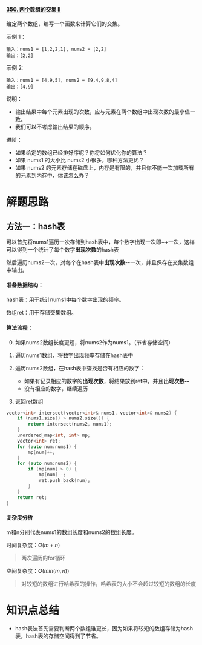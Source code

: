 #### [350. 两个数组的交集 II](https://leetcode-cn.com/problems/intersection-of-two-arrays-ii/)

给定两个数组，编写一个函数来计算它们的交集。

示例 1：

```
输入：nums1 = [1,2,2,1], nums2 = [2,2]
输出：[2,2]
```


示例 2:

```
输入：nums1 = [4,9,5], nums2 = [9,4,9,8,4]
输出：[4,9]
```


说明：

- 输出结果中每个元素出现的次数，应与元素在两个数组中出现次数的最小值一致。
- 我们可以不考虑输出结果的顺序。

进阶：

- 如果给定的数组已经排好序呢？你将如何优化你的算法？
- 如果 nums1 的大小比 nums2 小很多，哪种方法更优？
- 如果 nums2 的元素存储在磁盘上，内存是有限的，并且你不能一次加载所有的元素到内存中，你该怎么办？

# 解题思路

## 方法一：hash表

可以首先将nums1遍历一次存储到hash表中，每个数字出现一次即++一次，这样可以得到一个统计了每个数字**出现次数**的hash表

然后遍历nums2一次，对每个在hash表中**出现次数**--一次，并且保存在交集数组中输出。

#### 准备数据结构：

hash表：用于统计nums1中每个数字出现的频率。

数组ret：用于存储交集数组。

#### 算法流程：

0. 如果nums2数组长度更短，将nums2作为nums1。（节省存储空间）

1. 遍历nums1数组，将数字出现频率存储在hash表中
2. 遍历nums2数组，在hash表中查找是否有相应的数字：
   - 如果有记录相应的数字的**出现次数**，将结果放到ret中，并且**出现次数--**
   - 没有相应的数字，继续遍历
3. 返回ret数组

```c++
vector<int> intersect(vector<int>& nums1, vector<int>& nums2) {
    if (nums1.size() > nums2.size()) {
        return intersect(nums2, nums1);
    }
    unordered_map<int, int> mp;
    vector<int> ret;
    for (auto num:nums1) {
        mp[num]++;
    }
    for (auto num:nums2) {
        if (mp[num] > 0) {
            mp[num]--;
            ret.push_back(num);
        }
    }
    return ret;
}
```



#### 复杂度分析

m和n分别代表nums1的数组长度和nums2的数组长度。

时间复杂度：$O(m+n)$

> 两次遍历的for循环

空间复杂度：$O(min(m,n))$

> 对较短的数组进行哈希表的操作，哈希表的大小不会超过较短的数组的长度

# 知识点总结

- hash表法首先需要判断两个数组谁更长，因为如果将较短的数组存储为hash表，hash表的存储空间得到了节省。

